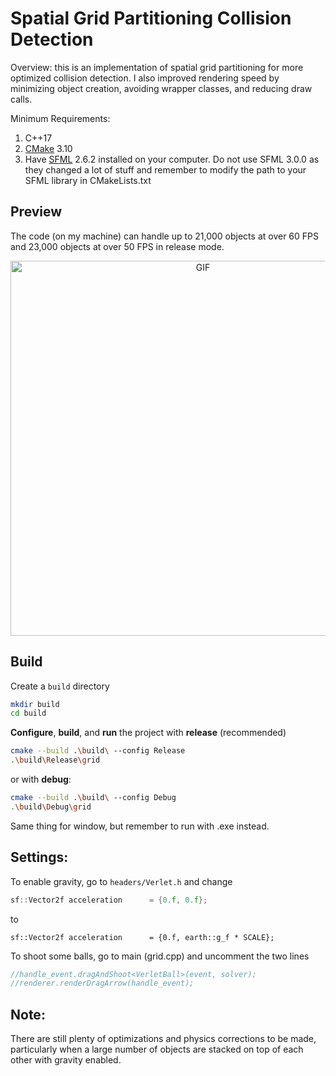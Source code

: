 # Spatial Grid Partitioning Collision Detection

Overview: this is an implementation of spatial grid partitioning for more optimized collision detection. I also improved rendering speed by minimizing object creation, avoiding wrapper classes, and reducing draw calls.

Minimum Requirements: 
1. C++17
2. [CMake](https://cmake.org/) 3.10  
3. Have [SFML](https://www.sfml-dev.org/download/) 2.6.2 installed on your computer. Do not use SFML 3.0.0 as they changed a lot of stuff and remember to modify the path to your SFML library in CMakeLists.txt


## Preview

The code (on my machine) can handle up to 21,000 objects at over 60 FPS and 23,000 objects at over 50 FPS in release mode.

[comment]: <> (Hosted with AWS-S3)
<p align="center">
<img alt="GIF" src="https://github.com/Continuum3416/git-media/blob/main/gif/23000-seg1.gif" width="600" height="600">
</p>

## Build

Create a `build` directory

```bash
mkdir build
cd build
```

**Configure**, **build**, and **run** the project with **release** (recommended)

```bash
cmake --build .\build\ --config Release
.\build\Release\grid
```

or with **debug**:

```bash
cmake --build .\build\ --config Debug
.\build\Debug\grid
```

Same thing for window, but remember to run with .exe instead.

## Settings:

To enable gravity, go to `headers/Verlet.h` and change

```c++
sf::Vector2f acceleration      = {0.f, 0.f};
```

to

```
sf::Vector2f acceleration      = {0.f, earth::g_f * SCALE};
```

To shoot some balls, go to main (grid.cpp) and uncomment the two lines

```c++
//handle_event.dragAndShoot<VerletBall>(event, solver);
//renderer.renderDragArrow(handle_event);
```

## Note:

There are still plenty of optimizations and physics corrections to be made, particularly when a large number of objects are stacked on top of each other with gravity enabled.